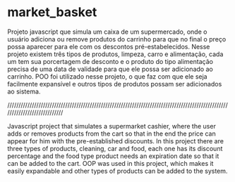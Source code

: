 # market_basket
Projeto javascript que simula um caixa de um supermercado, onde o usuário adiciona ou remove produtos do carrinho para que no final o preço possa aparecer para ele com os descontos pré-estabelecidos.
Nesse projeto existem três tipos de produtos, limpeza, carro e alimentação, cada um tem sua porcertagem de desconto e o produto do tipo alimentação precisa de uma data de validade para que ele possa ser adicionado ao carrinho.
POO foi utilizado nesse projeto, o que faz com que ele seja facilmente expansível e outros tipos de produtos possam ser adicionados ao sistema.

////////////////////////////////////////////////////////////////////////////////////////////////////////////////////////////

Javascript project that simulates a supermarket cashier, where the user adds or removes products from the cart so that in the end the price can appear for him with the pre-established discounts.
In this project there are three types of products, cleaning, car and food, each one has its discount percentage and the food type product needs an expiration date so that it can be added to the cart.
OOP was used in this project, which makes it easily expandable and other types of products can be added to the system.
